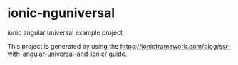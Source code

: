 # ionic-nguniversal
ionic angular universal example project

This project is generated by using the https://ionicframework.com/blog/ssr-with-angular-universal-and-ionic/ guide.
